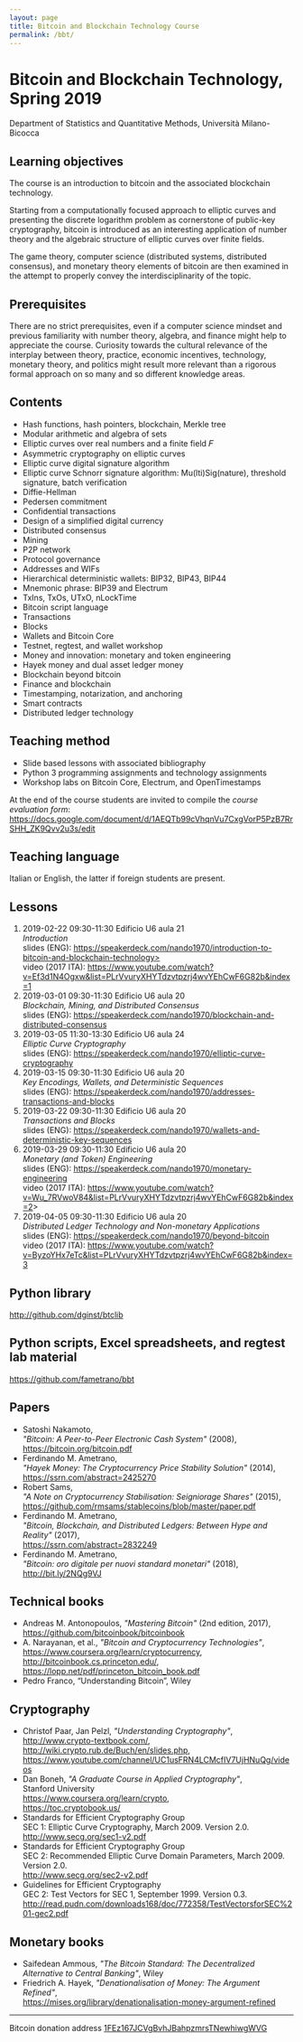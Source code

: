 ```yaml
---
layout: page
title: Bitcoin and Blockchain Technology Course
permalink: /bbt/
---
```


# Bitcoin and Blockchain Technology, Spring 2019

Department of Statistics and Quantitative Methods, Università Milano-Bicocca

## Learning objectives

The course is an introduction to bitcoin and the associated blockchain
technology.

Starting from a computationally focused approach to elliptic curves and
presenting the discrete logarithm problem as cornerstone of public-key
cryptography, bitcoin is introduced as an interesting
application of number theory and the algebraic structure of elliptic
curves over finite fields.

The game theory, computer science (distributed systems, distributed
consensus), and monetary theory elements of bitcoin are then examined
in the attempt to properly convey the interdisciplinarity of the topic.

## Prerequisites

There are no strict prerequisites, even if a computer science mindset and previous familiarity with number theory, algebra, and finance
might help to appreciate the course.
Curiosity towards the cultural relevance of the interplay between
theory, practice, economic incentives, technology, monetary theory,
and politics might result more relevant than a rigorous formal approach
on so many and so different knowledge areas.

## Contents

* Hash functions, hash pointers, blockchain, Merkle tree
* Modular arithmetic and algebra of sets
* Elliptic curves over real numbers and a finite field 𝐹
* Asymmetric cryptography on elliptic curves
* Elliptic curve digital signature algorithm
* Elliptic curve Schnorr signature algorithm: Mu(lti)Sig(nature),
  threshold signature, batch verification
* Diffie-Hellman
* Pedersen commitment
* Confidential transactions
* Design of a simplified digital currency
* Distributed consensus
* Mining
* P2P network
* Protocol governance
* Addresses and WIFs
* Hierarchical deterministic wallets: BIP32, BIP43, BIP44
* Mnemonic phrase: BIP39 and Electrum
* TxIns, TxOs, UTxO, nLockTime
* Bitcoin script language
* Transactions
* Blocks
* Wallets and Bitcoin Core
* Testnet, regtest, and wallet workshop
* Money and innovation: monetary and token engineering
* Hayek money and dual asset ledger money
* Blockchain beyond bitcoin
* Finance and blockchain
* Timestamping, notarization, and anchoring
* Smart contracts
* Distributed ledger technology

## Teaching method

* Slide based lessons with associated bibliography
* Python 3 programming assignments and technology assignments
* Workshop labs on Bitcoin Core, Electrum, and OpenTimestamps

At the end of the course students are invited to compile the _course evaluation form_: <https://docs.google.com/document/d/1AEQTb99cVhqnVu7CxgVorP5PzB7RrSHH_ZK9Qvv2u3s/edit>

## Teaching language

Italian or English, the latter if foreign students are present.

## Lessons

1. 2019-02-22 09:30-11:30 Edificio U6 aula 21  
   _Introduction_  
   slides (ENG): https://speakerdeck.com/nando1970/introduction-to-bitcoin-and-blockchain-technology>  
   video (2017 ITA): <https://www.youtube.com/watch?v=Ef3d1N4Ogxw&list=PLrVvuryXHYTdzvtpzrj4wvYEhCwF6G82b&index=1>
2. 2019-03-01 09:30-11:30 Edificio U6 aula 20  
   _Blockchain, Mining, and Distributed Consensus_  
   slides (ENG): <https://speakerdeck.com/nando1970/blockchain-and-distributed-consensus>
3. 2019-03-05 11:30-13:30 Edificio U6 aula 24  
   _Elliptic Curve Cryptography_  
   slides (ENG): <https://speakerdeck.com/nando1970/elliptic-curve-cryptography>
4. 2019-03-15 09:30-11:30 Edificio U6 aula 20  
   _Key Encodings, Wallets, and Deterministic Sequences_  
   slides (ENG): <https://speakerdeck.com/nando1970/addresses-transactions-and-blocks>
5. 2019-03-22 09:30-11:30 Edificio U6 aula 20  
   _Transactions and Blocks_  
   slides (ENG): <https://speakerdeck.com/nando1970/wallets-and-deterministic-key-sequences>
6. 2019-03-29 09:30-11:30 Edificio U6 aula 20  
   _Monetary (and Token) Engineering_  
   slides (ENG): <https://speakerdeck.com/nando1970/monetary-engineering>  
   video (2017 ITA): <https://www.youtube.com/watch?v=Wu_7RVwoV84&list=PLrVvuryXHYTdzvtpzrj4wvYEhCwF6G82b&index=2>>
7. 2019-04-05 09:30-11:30 Edificio U6 aula 20  
   _Distributed Ledger Technology and Non-monetary Applications_  
   slides (ENG): <https://speakerdeck.com/nando1970/beyond-bitcoin>  
   video (2017 ITA): <https://www.youtube.com/watch?v=ByzoYHx7eTc&list=PLrVvuryXHYTdzvtpzrj4wvYEhCwF6G82b&index=3>

## Python library

<http://github.com/dginst/btclib>

## Python scripts, Excel spreadsheets, and regtest lab material

<https://github.com/fametrano/bbt>

## Papers

* Satoshi Nakamoto,  
  _"Bitcoin: A Peer-to-Peer Electronic Cash System"_ (2008),  
  <https://bitcoin.org/bitcoin.pdf>
* Ferdinando M. Ametrano,  
  _"Hayek Money: The Cryptocurrency Price Stability Solution"_ (2014),  
  <https://ssrn.com/abstract=2425270>
* Robert Sams,  
  _"A Note on Cryptocurrency Stabilisation: Seigniorage Shares"_ (2015),  
  <https://github.com/rmsams/stablecoins/blob/master/paper.pdf>
* Ferdinando M. Ametrano,  
  _"Bitcoin, Blockchain, and Distributed Ledgers: Between Hype and Reality"_ (2017),  
  <https://ssrn.com/abstract=2832249>
* Ferdinando M. Ametrano,  
  _"Bitcoin: oro digitale per nuovi standard monetari"_ (2018),  
  <http://bit.ly/2NQg9VJ>

## Technical books

* Andreas M. Antonopoulos, _"Mastering Bitcoin"_ (2nd edition, 2017),  
  <https://github.com/bitcoinbook/bitcoinbook>
* A. Narayanan, et al., _"Bitcoin and Cryptocurrency Technologies"_,  
  <https://www.coursera.org/learn/cryptocurrency>,  
  <http://bitcoinbook.cs.princeton.edu/>,  
  <https://lopp.net/pdf/princeton_bitcoin_book.pdf>
* Pedro Franco, “Understanding Bitcoin”, Wiley

## Cryptography

* Christof Paar, Jan Pelzl, _"Understanding Cryptography"_,  
  <http://www.crypto-textbook.com/>,  
  <http://wiki.crypto.rub.de/Buch/en/slides.php>,  
  <https://www.youtube.com/channel/UC1usFRN4LCMcfIV7UjHNuQg/videos>
* Dan Boneh,
  _"A Graduate Course in Applied Cryptography"_,  
  Stanford University  
  <https://www.coursera.org/learn/crypto>,  
  <https://toc.cryptobook.us/>
* Standards for Efficient Cryptography Group  
  SEC 1: Elliptic Curve Cryptography, March 2009. Version 2.0.  
  <http://www.secg.org/sec1-v2.pdf>
* Standards for Efficient Cryptography Group  
  SEC 2: Recommended Elliptic Curve Domain Parameters, March 2009. Version 2.0.  
  <http://www.secg.org/sec2-v2.pdf>
* Guidelines for Efficient Cryptography  
  GEC 2: Test Vectors for SEC 1, September 1999. Version 0.3.  
  <http://read.pudn.com/downloads168/doc/772358/TestVectorsforSEC%201-gec2.pdf>

## Monetary books

* Saifedean Ammous, _"The Bitcoin Standard: The Decentralized Alternative to Central Banking"_,
  Wiley
* Friedrich A. Hayek, _"Denationalisation of Money: The Argument Refined"_,  
  <https://mises.org/library/denationalisation-money-argument-refined>

---

Bitcoin donation address [1FEz167JCVgBvhJBahpzmrsTNewhiwgWVG](bitcoin:1FEz167JCVgBvhJBahpzmrsTNewhiwgWVG)
